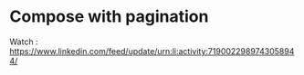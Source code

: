 # Compose with pagination



Watch : https://www.linkedin.com/feed/update/urn:li:activity:7190022989743058944/


